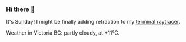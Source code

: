 ### Hi there :wave:

It's Sunday! I might be finally adding refraction to my [terminal raytracer](https://github.com/bewuethr/bash-raytracer).

Weather in Victoria BC: partly cloudy, at +11°C.
